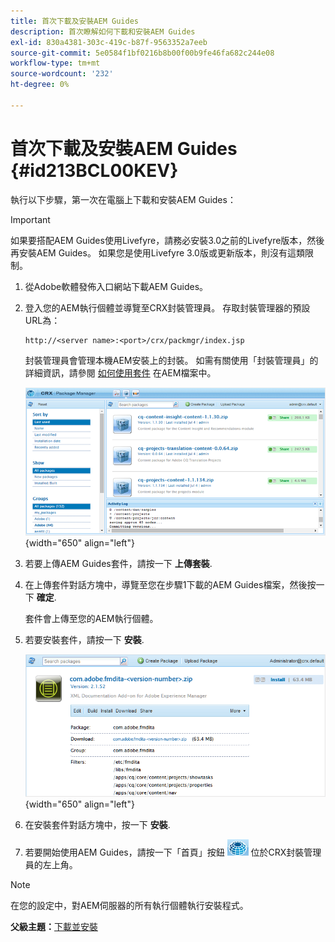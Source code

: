 ```yaml
---
title: 首次下載及安裝AEM Guides
description: 首次瞭解如何下載和安裝AEM Guides
exl-id: 830a4381-303c-419c-b87f-9563352a7eeb
source-git-commit: 5e0584f1bf0216b8b00f00b9fe46fa682c244e08
workflow-type: tm+mt
source-wordcount: '232'
ht-degree: 0%

---
```


# 首次下載及安裝AEM Guides {#id213BCL00KEV}

執行以下步驟，第一次在電腦上下載和安裝AEM Guides：

>[!IMPORTANT]
>
> 如果要搭配AEM Guides使用Livefyre，請務必安裝3.0之前的Livefyre版本，然後再安裝AEM Guides。 如果您是使用Livefyre 3.0版或更新版本，則沒有這類限制。

1. 從Adobe軟體發佈入口網站下載AEM Guides。

1. 登入您的AEM執行個體並導覽至CRX封裝管理員。 存取封裝管理器的預設URL為：

   ```http
   http://<server name>:<port>/crx/packmgr/index.jsp
   ```

   封裝管理員會管理本機AEM安裝上的封裝。 如需有關使用「封裝管理員」的詳細資訊，請參閱 [如何使用套件](https://helpx.adobe.com/experience-manager/6-5/sites/administering/using/package-manager.html) 在AEM檔案中。

   ![](assets/package-manager.png){width="650" align="left"}

1. 若要上傳AEM Guides套件，請按一下 **上傳套裝**.

1. 在上傳套件對話方塊中，導覽至您在步驟1下載的AEM Guides檔案，然後按一下 **確定**.

   套件會上傳至您的AEM執行個體。

1. 若要安裝套件，請按一下 **安裝**.

   ![](assets/install-package.png){width="650" align="left"}

1. 在安裝套件對話方塊中，按一下 **安裝**.

1. 若要開始使用AEM Guides，請按一下「首頁」按鈕 ![](assets/home-button.png) 位於CRX封裝管理員的左上角。


>[!NOTE]
>
> 在您的設定中，對AEM伺服器的所有執行個體執行安裝程式。

**父級主題：**[&#x200B;下載並安裝](download-install.md)
